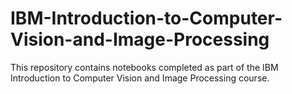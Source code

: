 # IBM-Introduction-to-Computer-Vision-and-Image-Processing

This repository contains notebooks completed as part of the IBM Introduction to Computer Vision and Image Processing course.
